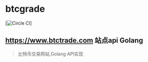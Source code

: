 # btcgrade

[![Circle CI](https://img.shields.io/circleci/btcgrade/codecov/codecov-bash.svg?branch=master)]

## https://www.btctrade.com 站点api Golang

> 比特币交易网站,Golang API实现
